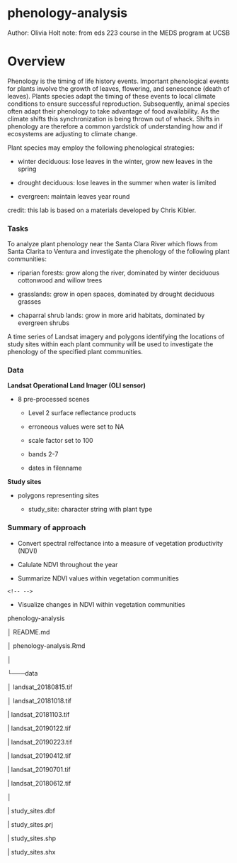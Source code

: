# phenology-analysis

Author: Olivia Holt note: from eds 223 course in the MEDS program at UCSB

# Overview

Phenology is the timing of life history events. Important phenological events for plants involve the growth of leaves, flowering, and senescence (death of leaves). Plants species adapt the timing of these events to local climate conditions to ensure successful reproduction. Subsequently, animal species often adapt their phenology to take advantage of food availability. As the climate shifts this synchronization is being thrown out of whack. Shifts in phenology are therefore a common yardstick of understanding how and if ecosystems are adjusting to climate change.

Plant species may employ the following phenological strategies:

-   winter deciduous: lose leaves in the winter, grow new leaves in the spring

-   drought deciduous: lose leaves in the summer when water is limited

-   evergreen: maintain leaves year round

credit: this lab is based on a materials developed by Chris Kibler.

### Tasks

To analyze plant phenology near the Santa Clara River which flows from Santa Clarita to Ventura and investigate the phenology of the following plant communities:

-   riparian forests: grow along the river, dominated by winter deciduous cottonwood and willow trees

-   grasslands: grow in open spaces, dominated by drought deciduous grasses

-   chaparral shrub lands: grow in more arid habitats, dominated by evergreen shrubs

A time series of Landsat imagery and polygons identifying the locations of study sites within each plant community will be used to investigate the phenology of the specified plant communities.

### Data

**Landsat Operational Land Imager (OLI sensor)**

-   8 pre-processed scenes

    -   Level 2 surface reflectance products

    -   erroneous values were set to NA

    -   scale factor set to 100

    -   bands 2-7

    -   dates in filenname

**Study sites**

-   polygons representing sites

    -   study_site: character string with plant type

### Summary of approach

-   Convert spectral relfectance into a measure of vegetation productivity (NDVI)

-   Calulate NDVI throughout the year

-   Summarize NDVI values within vegetation communities

```{=html}
<!-- -->
```
-   Visualize changes in NDVI within vegetation communities

phenology-analysis

│ README.md

│ phenology-analysis.Rmd

│

└───data

│ landsat_20180815.tif

│ landsat_20181018.tif

\| landsat_20181103.tif

\| landsat_20190122.tif

\| landsat_20190223.tif

\| landsat_20190412.tif

\| landsat_20190701.tif

\| landsat_20180612.tif

│

\| study_sites.dbf

\| study_sites.prj

\| study_sites.shp

\| study_sites.shx
